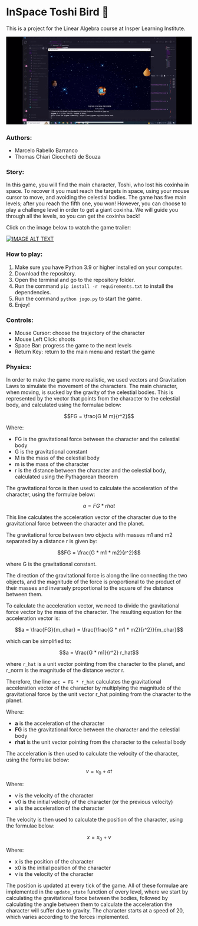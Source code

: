 # InSpace Toshi Bird :rocket:

This is a project for the Linear Algebra course at Insper Learning Institute.

![Alt Text](./images/inspace_toshibird.gif)

### Authors:
- Marcelo Rabello Barranco
- Thomas Chiari Ciocchetti de Souza

### Story:

In this game, you will find the main character, Toshi, who lost his coxinha in space.
To recover it you must reach the targets in space, using your mouse cursor to move, and avoiding the celestial bodies.
The game has five main levels; after you reach the fifth one, you won! However, you can choose to play a challenge level in order to get a giant coxinha.
We will guide you through all the levels, so you can get the coxinha back!

Click on the image below to watch the game trailer:

[![IMAGE ALT TEXT](http://img.youtube.com/vi/sAsAOLrksyc/0.jpg)](http://www.youtube.com/watch?v=sAsAOLrksyc "InSpace Toshi Bird Trailer")

### How to play:
1. Make sure you have Python 3.9 or higher installed on your computer.
2. Download the repository.
3. Open the terminal and go to the repository folder.
4. Run the command `pip install -r requirements.txt` to install the dependencies.
5. Run the command `python jogo.py` to start the game.
6. Enjoy!

### Controls:
- Mouse Cursor: choose the trajectory of the character
- Mouse Left Click: shoots
- Space Bar: progress the game to the next levels
- Return Key: return to the main menu and restart the game

### Physics:
In order to make the game more realistic, we used vectors and Gravitation Laws to simulate the movement of the characters.
The main character, when moving, is sucked by the gravity of the celestial bodies. This is represented by the vector that points from the character to the celestial body, and calculated using the formulae below:

$$FG = \frac{G M m}{r^2}$$

Where:
- FG is the gravitational force between the character and the celestial body
- G is the gravitational constant
- M is the mass of the celestial body
- m is the mass of the character
- r is the distance between the character and the celestial body, calculated using the Pythagorean theorem

The gravitational force is then used to calculate the acceleration of the character, using the formulae below:

$$a = {FG * rhat}$$

This line calculates the acceleration vector of the character due to the gravitational force between the character and the planet.

The gravitational force between two objects with masses m1 and m2 separated by a distance r is given by:

$$FG = \frac{G * m1 * m2}{r^2}$$

where G is the gravitational constant.

The direction of the gravitational force is along the line connecting the two objects, and the magnitude of the force is proportional to the product of their masses and inversely proportional to the square of the distance between them.

To calculate the acceleration vector, we need to divide the gravitational force vector by the mass of the character. The resulting equation for the acceleration vector is:

$$a = \frac{FG}{m_char} = \frac{\frac{G * m1 * m2}{r^2}}{m_char}$$

which can be simplified to:

$$a = \frac{G * m1}{r^2}  r_hat$$

where `r_hat` is a unit vector pointing from the character to the planet, and r_norm is the magnitude of the distance vector r.

Therefore, the line `acc = FG * r_hat` calculates the gravitational acceleration vector of the character by multiplying the magnitude of the gravitational force by the unit vector r_hat pointing from the character to the planet.

Where:
- **a** is the acceleration of the character
- **FG** is the gravitational force between the character and the celestial body
- **rhat** is the unit vector pointing from the character to the celestial body

The acceleration is then used to calculate the velocity of the character, using the formulae below:

$$v = v_0 + at$$

Where:
- v is the velocity of the character
- v0 is the initial velocity of the character (or the previous velocity)
- a is the acceleration of the character

The velocity is then used to calculate the position of the character, using the formulae below:

$$x = x_0 + v$$

Where:
- x is the position of the character
- x0 is the initial position of the character
- v is the velocity of the character

The position is updated at every tick of the game. 
All of these formulae are implemented in the `update_state` function of every level, where we start by calculating the gravitational force between the bodies, followed by calculating the angle between them to calculate the acceleration the character will suffer due to gravity. The character starts at a speed of 20, which varies according to the forces implemented.
